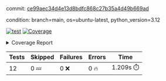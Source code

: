 commit: [ce99aec34d4e13d8bdfc868c27b35a4d49b669ad](https://github.com/rcmdnk/inherit-docstring/tree/ce99aec34d4e13d8bdfc868c27b35a4d49b669ad)

condition: branch=main, os=ubuntu-latest, python_version=3.12

[![test](https://github.com/rcmdnk/inherit-docstring/actions/workflows/test.yml/badge.svg)](https://github.com/rcmdnk/inherit-docstring/actions/runs/12363426740)
<a href="https://github.com/rcmdnk/inherit-docstring/blob/ce99aec34d4e13d8bdfc868c27b35a4d49b669ad/README.md"><img alt="Coverage" src="https://img.shields.io/badge/Coverage-100%25-brightgreen.svg" /></a><details><summary>Coverage Report </summary><table><tr><th>File</th><th>Stmts</th><th>Miss</th><th>Cover</th></tr><tbody><tr><td><b>TOTAL</b></td><td><b>114</b></td><td><b>0</b></td><td><b>100%</b></td></tr></tbody></table></details>

| Tests | Skipped | Failures | Errors | Time |
| ----- | ------- | -------- | -------- | ------------------ |
| 12 | 0 :zzz: | 0 :x: | 0 :fire: | 1.209s :stopwatch: |

